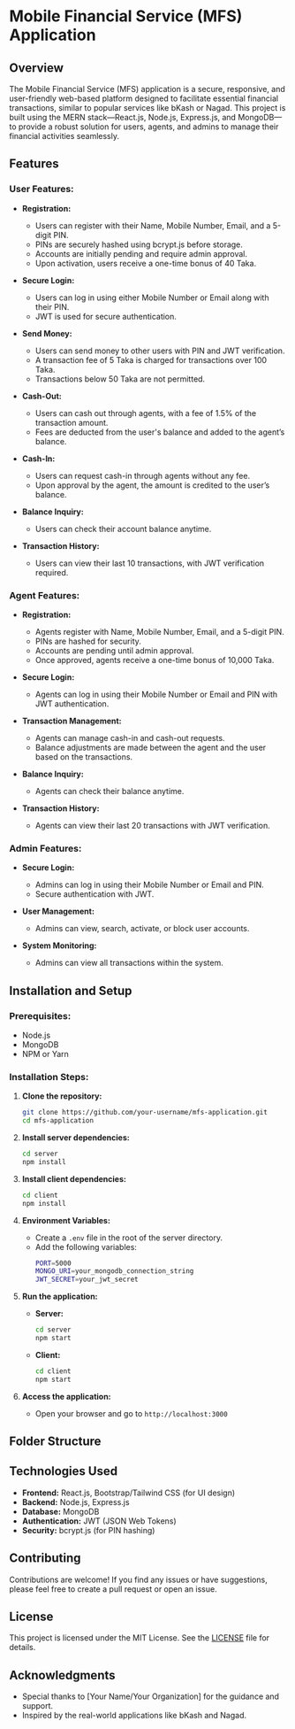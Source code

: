 # Mobile Financial Service (MFS) Application

## Overview
The Mobile Financial Service (MFS) application is a secure, responsive, and user-friendly web-based platform designed to facilitate essential financial transactions, similar to popular services like bKash or Nagad. This project is built using the MERN stack—React.js, Node.js, Express.js, and MongoDB—to provide a robust solution for users, agents, and admins to manage their financial activities seamlessly.

## Features

### User Features:
- **Registration:**
  - Users can register with their Name, Mobile Number, Email, and a 5-digit PIN.
  - PINs are securely hashed using bcrypt.js before storage.
  - Accounts are initially pending and require admin approval.
  - Upon activation, users receive a one-time bonus of 40 Taka.
  
- **Secure Login:**
  - Users can log in using either Mobile Number or Email along with their PIN.
  - JWT is used for secure authentication.

- **Send Money:**
  - Users can send money to other users with PIN and JWT verification.
  - A transaction fee of 5 Taka is charged for transactions over 100 Taka.
  - Transactions below 50 Taka are not permitted.

- **Cash-Out:**
  - Users can cash out through agents, with a fee of 1.5% of the transaction amount.
  - Fees are deducted from the user's balance and added to the agent’s balance.

- **Cash-In:**
  - Users can request cash-in through agents without any fee.
  - Upon approval by the agent, the amount is credited to the user’s balance.

- **Balance Inquiry:**
  - Users can check their account balance anytime.

- **Transaction History:**
  - Users can view their last 10 transactions, with JWT verification required.

### Agent Features:
- **Registration:**
  - Agents register with Name, Mobile Number, Email, and a 5-digit PIN.
  - PINs are hashed for security.
  - Accounts are pending until admin approval.
  - Once approved, agents receive a one-time bonus of 10,000 Taka.

- **Secure Login:**
  - Agents can log in using their Mobile Number or Email and PIN with JWT authentication.

- **Transaction Management:**
  - Agents can manage cash-in and cash-out requests.
  - Balance adjustments are made between the agent and the user based on the transactions.

- **Balance Inquiry:**
  - Agents can check their balance anytime.

- **Transaction History:**
  - Agents can view their last 20 transactions with JWT verification.

### Admin Features:
- **Secure Login:**
  - Admins can log in using their Mobile Number or Email and PIN.
  - Secure authentication with JWT.

- **User Management:**
  - Admins can view, search, activate, or block user accounts.

- **System Monitoring:**
  - Admins can view all transactions within the system.

## Installation and Setup

### Prerequisites:
- Node.js
- MongoDB
- NPM or Yarn

### Installation Steps:

1. **Clone the repository:**
    ```bash
    git clone https://github.com/your-username/mfs-application.git
    cd mfs-application
    ```

2. **Install server dependencies:**
    ```bash
    cd server
    npm install
    ```

3. **Install client dependencies:**
    ```bash
    cd client
    npm install
    ```

4. **Environment Variables:**
   - Create a `.env` file in the root of the server directory.
   - Add the following variables:
     ```bash
     PORT=5000
     MONGO_URI=your_mongodb_connection_string
     JWT_SECRET=your_jwt_secret
     ```

5. **Run the application:**

   - **Server:**
     ```bash
     cd server
     npm start
     ```
   
   - **Client:**
     ```bash
     cd client
     npm start
     ```

6. **Access the application:**
   - Open your browser and go to `http://localhost:3000`

## Folder Structure



## Technologies Used
- **Frontend:** React.js, Bootstrap/Tailwind CSS (for UI design)
- **Backend:** Node.js, Express.js
- **Database:** MongoDB
- **Authentication:** JWT (JSON Web Tokens)
- **Security:** bcrypt.js (for PIN hashing)

## Contributing
Contributions are welcome! If you find any issues or have suggestions, please feel free to create a pull request or open an issue.

## License
This project is licensed under the MIT License. See the [LICENSE](LICENSE) file for details.

## Acknowledgments
- Special thanks to [Your Name/Your Organization] for the guidance and support.
- Inspired by the real-world applications like bKash and Nagad.
